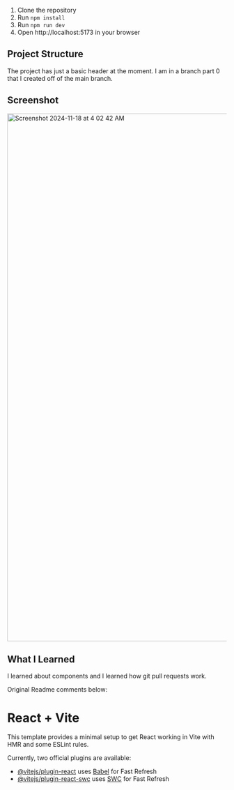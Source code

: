 1. Clone the repository
2. Run `npm install`
3. Run `npm run dev`
4. Open http://localhost:5173 in your browser

## Project Structure
The project has just a basic header at the moment.  I am in a branch part 0 that I created off of the main branch.

## Screenshot

<img width="1211" alt="Screenshot 2024-11-18 at 4 02 42 AM" src="https://github.com/user-attachments/assets/b428d892-0444-4620-afe3-53450287a33d">


## What I Learned
I learned about components and I learned how git pull requests work.


Original Readme comments below:
# React + Vite

This template provides a minimal setup to get React working in Vite with HMR and some ESLint rules.

Currently, two official plugins are available:

- [@vitejs/plugin-react](https://github.com/vitejs/vite-plugin-react/blob/main/packages/plugin-react/README.md) uses [Babel](https://babeljs.io/) for Fast Refresh
- [@vitejs/plugin-react-swc](https://github.com/vitejs/vite-plugin-react-swc) uses [SWC](https://swc.rs/) for Fast Refresh
